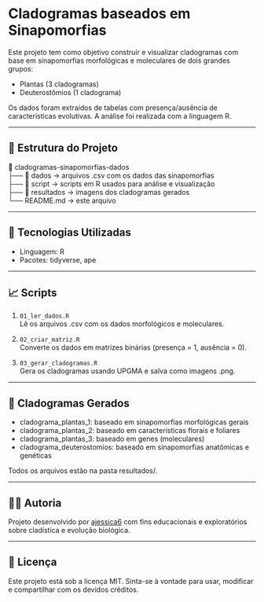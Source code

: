 # Cladogramas baseados em Sinapomorfias

Este projeto tem como objetivo construir e visualizar cladogramas com base em sinapomorfias morfológicas e moleculares de dois grandes grupos:

- Plantas (3 cladogramas)
- Deuterostômios (1 cladograma)

Os dados foram extraídos de tabelas com presença/ausência de características evolutivas. A análise foi realizada com a linguagem R.

---

## 🧬 Estrutura do Projeto

📁 cladogramas-sinapomorfias-dados  
├── 📂 dados → arquivos .csv com os dados das sinapomorfias  
├── 📂 script → scripts em R usados para análise e visualização  
├── 📂 resultados → imagens dos cladogramas gerados  
└── README.md → este arquivo

---

## 🔧 Tecnologias Utilizadas

- Linguagem: R
- Pacotes: tidyverse, ape

---

## 📈 Scripts

1. `01_ler_dados.R`  
   Lê os arquivos .csv com os dados morfológicos e moleculares.

2. `02_criar_matriz.R`  
   Converte os dados em matrizes binárias (presença = 1, ausência = 0).

3. `03_gerar_cladogramas.R`  
   Gera os cladogramas usando UPGMA e salva como imagens .png.

---

## 🌿 Cladogramas Gerados

- cladograma_plantas_1: baseado em sinapomorfias morfológicas gerais
- cladograma_plantas_2: baseado em características florais e foliares
- cladograma_plantas_3: baseado em genes (moleculares)
- cladograma_deuterostomios: baseado em sinapomorfias anatômicas e genéticas

Todos os arquivos estão na pasta resultados/.

---

## 👩‍💻 Autoria

Projeto desenvolvido por [ajessica6](https://github.com/ajessica6) com fins educacionais e exploratórios sobre cladística e evolução biológica.

---

## 📜 Licença

Este projeto está sob a licença MIT. Sinta-se à vontade para usar, modificar e compartilhar com os devidos créditos.
